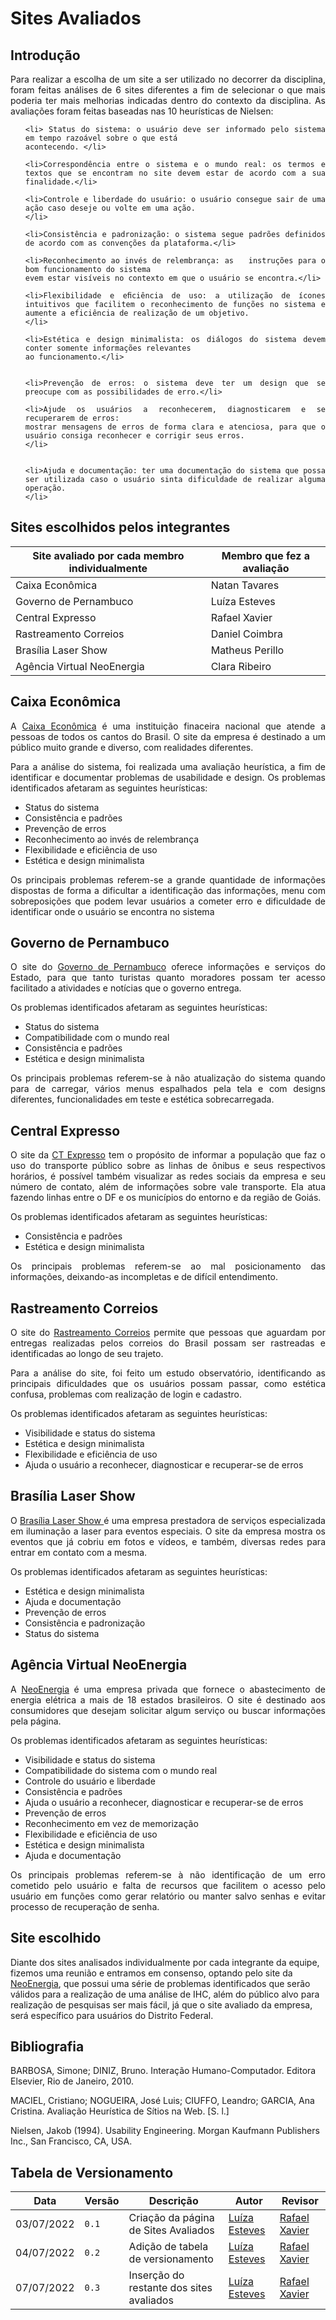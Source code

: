 # Sites Avaliados
## Introdução

<div style="text-align: justify">
  <p>Para realizar a escolha de um site a ser utilizado no decorrer da disciplina, foram feitas análises de 6 sites diferentes a fim de selecionar o que mais poderia ter mais melhorias indicadas dentro do contexto da disciplina. As avaliações foram feitas baseadas nas 10 heurísticas de Nielsen:</p>

  <ol>

    <li> Status do sistema: o usuário deve ser informado pelo sistema em tempo razoável sobre o que está
    acontecendo. </li>

    <li>Correspondência entre o sistema e o mundo real: os termos e textos que se encontram no site devem estar de acordo com a sua finalidade.</li>

    <li>Controle e liberdade do usuário: o usuário consegue sair de uma ação caso deseje ou volte em uma ação.
    </li>

    <li>Consistência e padronização: o sistema segue padrões definidos de acordo com as convenções da plataforma.</li>

    <li>Reconhecimento ao invés de relembrança: as   instruções para o bom funcionamento do sistema
    evem estar visíveis no contexto em que o usuário se encontra.</li>

    <li>Flexibilidade e eﬁciência de uso: a utilização de ícones intuitivos que facilitem o reconhecimento de funções no sistema e aumente a eficiência de realização de um objetivo. 
    </li>

    <li>Estética e design minimalista: os diálogos do sistema devem conter somente informações relevantes
    ao funcionamento.</li>


    <li>Prevenção de erros: o sistema deve ter um design que se preocupe com as possibilidades de erro.</li>

    <li>Ajude os usuários a reconhecerem, diagnosticarem e se recuperarem de erros:
    mostrar mensagens de erros de forma clara e atenciosa, para que o usuário consiga reconhecer e corrigir seus erros.
    </li>


    <li>Ajuda e documentação: ter uma documentação do sistema que possa ser utilizada caso o usuário sinta dificuldade de realizar alguma operação.
    </li>

    
  </ol>
</div>

## Sites escolhidos pelos integrantes 

| Site avaliado por cada membro individualmente | Membro que fez a avaliação |
| --------------------------------------------- | ---------------------- |
| Caixa Econômica                               | Natan Tavares       |
| Governo de Pernambuco         | Luíza Esteves        |
| Central Expresso | Rafael Xavier            |
| Rastreamento Correios              | Daniel Coimbra           |
| Brasília Laser Show              | Matheus Perillo           |
| Agência Virtual NeoEnergia              | Clara Ribeiro           |


## Caixa Econômica

<div style="text-align: justify">
<p>A <a href="https://www.caixa.gov.br/Paginas/home-caixa.aspx">Caixa Econômica</a> é uma instituição finaceira nacional que atende a pessoas de todos os cantos do Brasil. O site da empresa é destinado a um público muito grande e diverso, com realidades diferentes. </p>


<p>Para a análise do sistema, foi realizada uma avaliação heurística, a fim de identificar e documentar problemas de usabilidade e design. Os problemas identificados afetaram as seguintes heurísticas:</p>
<ul>
  <li>Status do sistema</li>
  <li>Consistência e padrões</li>
  <li>Prevenção de erros</li>
  <li>Reconhecimento ao invés de relembrança</li>
  <li>Flexibilidade e eficiência de uso</li>
  <li>Estética e design minimalista</li>
</ul>

<p>Os principais problemas referem-se a grande quantidade de informações dispostas de forma a dificultar a identificação das informações, menu com sobreposições que podem levar usuários a cometer erro e dificuldade de identificar onde o usuário se encontra no sistema</p>
</div>



## Governo de Pernambuco
<div style="text-align: justify">
<p>O site do <a href="https://www.pe.gov.br"> Governo de Pernambuco</a> oferece informações e serviços do Estado, para que tanto turistas quanto moradores possam ter acesso facilitado a atividades e notícias que o governo entrega.</p>


<p> Os problemas identificados afetaram as seguintes heurísticas:</p>

<ul>
  <li>Status do sistema</li>
  <li>Compatibilidade com o mundo real</li>
  <li>Consistência e padrões</li>
  <li>Estética e design minimalista</li>
</ul>

<p>Os principais problemas referem-se à não atualização do sistema quando para de carregar, vários menus espalhados pela tela e com designs diferentes, funcionalidades em teste e estética sobrecarregada.</p>

</div>

## Central Expresso
<div style="text-align: justify">
  <p>O site da <a href="https://www.centralexpresso.com/">CT Expresso</a> tem o propósito de informar a população que faz o uso do
transporte público sobre as linhas de ônibus e seus respectivos horários, é possível também visualizar as redes sociais da empresa e seu número de contato, além de informações sobre vale transporte. Ela atua fazendo linhas entre o DF e os municípios do entorno e da região de Goiás. </p>

<p> Os problemas identificados afetaram as seguintes heurísticas:</p>
<ul>
  <li>Consistência e padrões</li>
  <li>Estética e design minimalista</li>
</ul>

<p>Os principais problemas referem-se ao mal posicionamento das informações, deixando-as incompletas e de difícil entendimento.</p>


</div>

## Rastreamento Correios
<div style="text-align: justify">
  <p>O site do <a href="https://rastreamento.correios.com.br/app/index.php">Rastreamento Correios</a> permite que pessoas que aguardam por entregas realizadas pelos correios do Brasil possam ser rastreadas e identificadas ao longo de seu trajeto.</p>
  <p>Para a análise do site, foi feito um estudo observatório, identificando as principais dificuldades que os usuários possam passar, como estética confusa, problemas com realização de login e cadastro.</p>

  <p> Os problemas identificados afetaram as seguintes heurísticas:</p>
  <ul>
    <li>Visibilidade e status do sistema</li>
    <li>Estética e design minimalista</li>
    <li>Flexibilidade e eficiência de uso</li>
    <li>Ajuda o usuário a reconhecer, diagnosticar e recuperar-se de erros</li>

  </ul>
</div>

## Brasília Laser Show
<div style="text-align: justify">
<p>O <a href="http://www.brasilialaser.com/">Brasília Laser Show </a>é uma empresa prestadora de serviços especializada em
iluminação a laser para eventos especiais. O site da empresa mostra os eventos
que já cobriu em fotos e vídeos, e também, diversas redes para entrar em contato
com a mesma.</p>

<p> Os problemas identificados afetaram as seguintes heurísticas:</p>
  <ul>
    <li>Estética e design minimalista </li>
    <li>Ajuda e documentação</li>
    <li>Prevenção de erros</li>
    <li>Consistência e padronização</li>
    <li>Status do sistema</li>

  </ul>
</div>

## Agência Virtual NeoEnergia
<div style="text-align: justify">

<p>A <a href="https://agenciavirtual.neoenergiabrasilia.com.br/">NeoEnergia</a> é uma empresa privada que fornece o abastecimento de energia elétrica a mais de 18 estados brasileiros. O site é destinado aos consumidores que desejam solicitar algum serviço ou buscar informações pela página. </p>

<p> Os problemas identificados afetaram as seguintes heurísticas:</p>
<ul>
  <li>Visibilidade e status do sistema</li>
  <li>Compatibilidade do sistema com o mundo real </li>
  <li>Controle do usuário e liberdade</li>
  <li>Consistência e padrões</li>
  <li>Ajuda o usuário a reconhecer, diagnosticar e recuperar-se de erros</li>
  <li>Prevenção de erros</li>
  <li>Reconhecimento em vez de memorização</li>
  <li>Flexibilidade e eficiência de uso</li>
  <li>Estética e design minimalista</li>
  <li>Ajuda e documentação</li>
</ul>

<p>Os principais problemas referem-se à não identificação de um erro cometido pelo usuário e falta de recursos que facilitem o acesso pelo usuário em funções como gerar relatório ou manter salvo senhas e evitar processo de recuperação de senha.</p>

</div>

## Site escolhido

Diante dos sites analisados individualmente por cada integrante da equipe, fizemos uma reunião e entramos em consenso, optando pelo site da [NeoEnergia](https://agenciavirtual.neoenergiabrasilia.com.br/), que possui uma série de problemas identificados que serão válidos para a realização de uma análise de IHC, além do público alvo para realização de pesquisas ser mais fácil, já que o site avaliado da empresa, será específico para usuários do Distrito Federal.

## Bibliografia

<p>BARBOSA, Simone; DINIZ, Bruno. Interação Humano-Computador. Editora Elsevier, Rio de Janeiro, 2010.</p>
<p>MACIEL, Cristiano; NOGUEIRA, José Luis; CIUFFO, Leandro; GARCIA, Ana Cristina. Avaliação
Heurística de Sítios na Web. [S. l.]</p>
<p>Nielsen, Jakob (1994). Usability Engineering. Morgan Kaufmann Publishers Inc., San
Francisco, CA, USA.</p>

## Tabela de Versionamento

| Data | Versão | Descrição | Autor | Revisor |
| ---- | ------ | --------- | ----- | ------- |
| 03/07/2022 | `0.1`  | Criação da página de Sites Avaliados | [Luíza Esteves](https://github.com/luiza-esteves) | [Rafael Xavier](https://github.com/rafaelxavierr)
| 04/07/2022 | `0.2`  | Adição de tabela de versionamento | [Luíza Esteves](https://github.com/luiza-esteves) | [Rafael Xavier](https://github.com/rafaelxavierr)
| 07/07/2022 | `0.3`  | Inserção do restante dos sites avaliados| [Luíza Esteves](https://github.com/luiza-esteves) | [Rafael Xavier](https://github.com/rafaelxavierr)

